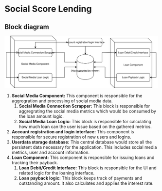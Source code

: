 # Social Score Lending

## Block diagram

![Block diagram](./images/BlockDiagram.svg)

1. **Social Media Component:** This component is responsible for the aggregration and processing of social media data.
    1. **Social Media Connection Scrapper:** This block is responsible for aggregrating the social media metrics which would be consumed by the loan amount logic.
    2. **Social Media Loan Logic:** This block is responsible for calculating how much loan can the user issue based on the gathered metrics.
2. **Account registration and login interface:** This component is responsible for secure registration of new users and logins.
3. **Userdata storage database:** This central database would store all the persistent data necessary for the application. This includes social media metrics, user and account information.
4. **Loan Component:** This component is responsible for issuing loans and tracking their payback. 
    1. **Loan Debit/Credit Interface:** This block is responsible for the UI and related logic for the loaning interface.
    2. **Loan payback logic:** This block keeps track of payments and outstanding amount. It also calculates and applies the interest rate.